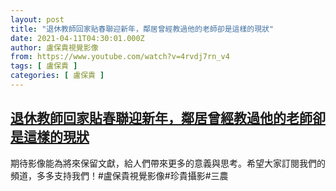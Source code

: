 ```yaml
---
layout: post
title: "退休教師回家貼春聯迎新年，鄰居曾經教過他的老師卻是這樣的現狀"
date: 2021-04-11T04:30:01.000Z
author: 盧保貴視覺影像
from: https://www.youtube.com/watch?v=4rvdj7rn_v4
tags: [ 盧保貴 ]
categories: [ 盧保貴 ]
---
```

<!--1618115401000-->
[退休教師回家貼春聯迎新年，鄰居曾經教過他的老師卻是這樣的現狀](https://www.youtube.com/watch?v=4rvdj7rn_v4)
------

<div>
期待影像能為將來保留文獻，給人們帶來更多的意義與思考。希望大家訂閱我們的頻道，多多支持我們！#盧保貴視覺影像#珍貴攝影#三農
</div>
